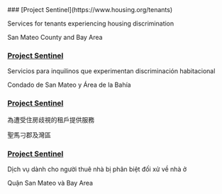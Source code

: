 <RenderIf language="en">
### [Project Sentinel](https://www.housing.org/tenants) 

Services for tenants experiencing housing discrimination

San Mateo County and Bay Area
</RenderIf>
<RenderIf language="es">
### [Project Sentinel](https://www.housing.org/tenants) 

Servicios para inquilinos que experimentan discriminación habitacional

Condado de San Mateo y Área de la Bahía
</RenderIf>
<RenderIf language="zh">
### [Project Sentinel](https://www.housing.org/tenants) 

為遭受住房歧視的租戶提供服務

聖馬刁郡及灣區
</RenderIf>
<RenderIf language="vi">
### [Project Sentinel](https://www.housing.org/tenants) 

Dịch vụ dành cho người thuê nhà bị phân biệt đối xử về nhà ở

Quận San Mateo và Bay Area
</RenderIf>
